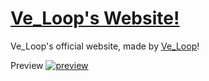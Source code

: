 # [Ve_Loop's Website!](velooptwitch.github.io)
Ve_Loop's official website, made by [Ve_Loop](https://twitch.tv/ve_loop)!

Preview
[![preview](https://u.cubeupload.com/Wojtek_Game/prev.png)](https://velooptwitch.github.io)
